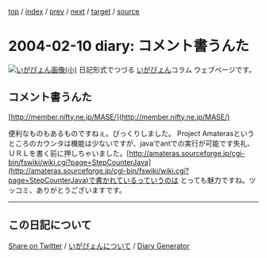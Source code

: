 [top](https://igapyon.github.io/diary/) 
 / [index](https://igapyon.github.io/diary/2004/index.html) 
 / [prev](https://igapyon.github.io/diary/2004/ig040209.html) 
 / [next](https://igapyon.github.io/diary/2004/ig040212.html) 
 / [target](https://igapyon.github.io/diary/2004/ig040210.html) 
 / [source](https://github.com/igapyon/diary/blob/gh-pages/2004/ig040210.html.src.md) 

2004-02-10 diary: コメント書うんた
=====================================================================================================
[![いがぴょん画像(小)](https://igapyon.github.io/diary/images/iga200306s.jpg "いがぴょん")](https://igapyon.github.io/diary/memo/memoigapyon.html) 日記形式でつづる [いがぴょん](https://igapyon.github.io/diary/memo/memoigapyon.html)コラム ウェブページです。

## コメント書うんた

[http://member.nifty.ne.jp/MASE/](http://member.nifty.ne.jp/MASE/)

便利なものもあるものですねぇ。びっくりしました。
Project Amaterasというところのカウンタは機能は少ないですが、javaでantでの実行が可能です失礼、ＵＲＬを書く前に押しちゃいました。[http://amateras.sourceforge.jp/cgi-bin/fswiki/wiki.cgi?page=StepCounterJava](http://amateras.sourceforge.jp/cgi-bin/fswiki/wiki.cgi?page=StepCounterJava)で書かれているっていうのは とっても魅力ですね。ツッコミ、ありがとうございますです。

----------------------------------------------------------------------------------------------------

## この日記について

[Share on Twitter](https://twitter.com/intent/tweet?hashtags=igapyon%2Cdiary%2C%E3%81%84%E3%81%8C%E3%81%B4%E3%82%87%E3%82%93&text=%E3%82%B3%E3%83%A1%E3%83%B3%E3%83%88%E6%9B%B8%E3%81%86%E3%82%93%E3%81%9F&url=https%3A%2F%2Figapyon.github.io%2Fdiary%2F2004%2Fig040210.html) / [いがぴょんについて](https://igapyon.github.io/diary/memo/memoigapyon.html) / [Diary Generator](https://github.com/igapyon/igapyonv3)
